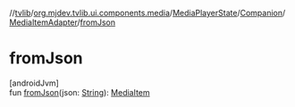 //[tvlib](../../../../../index.md)/[org.mjdev.tvlib.ui.components.media](../../../index.md)/[MediaPlayerState](../../index.md)/[Companion](../index.md)/[MediaItemAdapter](index.md)/[fromJson](from-json.md)

# fromJson

[androidJvm]\
fun [fromJson](from-json.md)(json: [String](https://kotlinlang.org/api/latest/jvm/stdlib/kotlin/-string/index.html)): [MediaItem](https://developer.android.com/reference/kotlin/androidx/media3/common/MediaItem.html)

